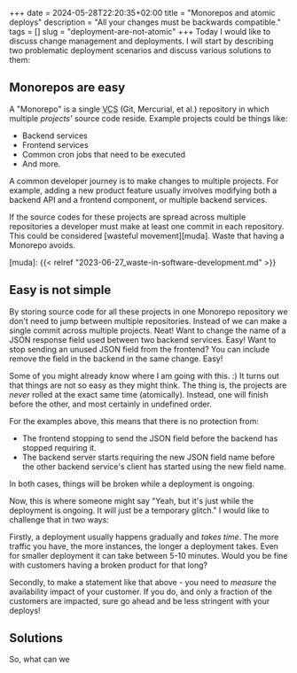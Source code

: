 +++
date = 2024-05-28T22:20:35+02:00
title = "Monorepos and atomic deploys"
description = "All your changes must be backwards compatible."
tags = []
slug = "deployment-are-not-atomic"
+++
Today I would like to discuss change management and deployments. I will start
by describing two problematic deployment scenarios and discuss various
solutions to them:

## Monorepos are easy

A "Monorepo" is a single <abbr title="Version Control System">VCS</abbr> (Git,
Mercurial, et al.) repository in which multiple _projects'_ source code reside.
Example projects could be things like:

 * Backend services
 * Frontend services
 * Common cron jobs that need to be executed
 * And more.

A common developer journey is to make changes to multiple projects. For
example, adding a new product feature usually involves modifying both a backend
API and a frontend component, or multiple backend services.

If the source codes for these projects are spread across multiple repositories
a developer must make at least one commit in each repository. This could be
considered [wasteful movement][muda]. Waste that having a Monorepo avoids.

[muda]: {{< relref "2023-06-27_waste-in-software-development.md" >}}

## Easy is not simple

By storing source code for all these projects in one Monorepo repository we
don't need to jump between multiple repositories. Instead of we can make a
single commit across multiple projects. Neat! Want to change the name of a JSON
response field used between two backend services. Easy! Want to stop sending an
unused JSON field from the frontend? You can include remove the field in the
backend in the same change. Easy!

Some of you might already know where I am going with this. :) It turns out that
things are not so easy as they might think. The thing is, the projects are
_never_ rolled at the exact same time (atomically). Instead, one will finish
before the other, and most certainly in undefined order.

For the examples above, this means that there is no protection from:

 * The frontend stopping to send the JSON field before the backend has stopped
   requiring it.
 * The backend server starts requiring the new JSON field name before the other
   backend service's client has started using the new field name.

In both cases, things will be broken while a deployment is ongoing.

Now, this is where someone might say "Yeah, but it's just while the deployment
is ongoing. It will just be a temporary glitch." I would like to challenge that
in two ways:

Firstly, a deployment usually happens gradually and _takes time_. The more
traffic you have, the more instances, the longer a deployment takes. Even for
smaller deployment it can take between 5-10 minutes. Would you be fine with
customers having a broken product for that long?

Secondly, to make a statement like that above - you need to _measure_ the
availability impact of your customer. If you do, and only a fraction of the
customers are impacted, sure go ahead and be less stringent with your deploys!

## Solutions

So, what can we 
